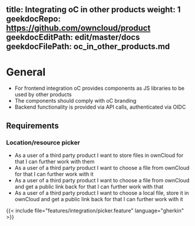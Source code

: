 title: Integrating oC in other products
weight: 1
geekdocRepo: https://github.com/owncloud/product
geekdocEditPath: edit/master/docs
geekdocFilePath: oc_in_other_products.md
---

# General

- For frontend integration oC provides components as JS libraries to be used by other products
- The components should comply with oC branding
- Backend functionality is provided via API calls, authenticated via OIDC

## Requirements

### Location/resource picker
- As a user of a third party product I want to store files in ownCloud for that I can further work with them
- As a user of a third party product I want to choose a file from ownCloud for that I can further work with it
- As a user of a third party product I want to choose a file from ownCloud and get a public link back for that I can further work with that
- As a user of a third party product I want to choose a local file, store it in ownCloud and get a public link back for that I can further work with it

{{< include file="features/integration/picker.feature" language="gherkin" >}}
